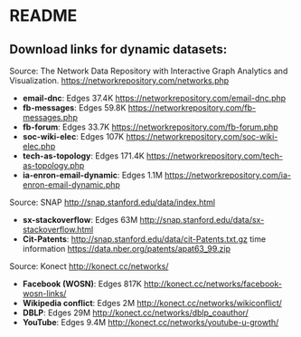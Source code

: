 # README #

## Download links for dynamic datasets: ## 
Source: The Network Data Repository with Interactive Graph Analytics and Visualization. https://networkrepository.com/networks.php
* **email-dnc**: Edges 37.4K  https://networkrepository.com/email-dnc.php
* **fb-messages**: Edges 59.8K  https://networkrepository.com/fb-messages.php
* **fb-forum**: Edges 33.7K  https://networkrepository.com/fb-forum.php
* **soc-wiki-elec**: Edges 107K  https://networkrepository.com/soc-wiki-elec.php
* **tech-as-topology**: Edges 171.4K  https://networkrepository.com/tech-as-topology.php
* **ia-enron-email-dynamic**: Edges 1.1M  https://networkrepository.com/ia-enron-email-dynamic.php

Source: SNAP http://snap.stanford.edu/data/index.html
* **sx-stackoverflow**: Edges 63M  http://snap.stanford.edu/data/sx-stackoverflow.html
* **Cit-Patents**: http://snap.stanford.edu/data/cit-Patents.txt.gz    time information https://data.nber.org/patents/apat63_99.zip

Source: Konect http://konect.cc/networks/
* **Facebook (WOSN)**: Edges 817K  http://konect.cc/networks/facebook-wosn-links/
* **Wikipedia conflict**: Edges 2M  http://konect.cc/networks/wikiconflict/
* **DBLP**: Edges 29M  http://konect.cc/networks/dblp_coauthor/
* **YouTube**: Edges 9.4M  http://konect.cc/networks/youtube-u-growth/
